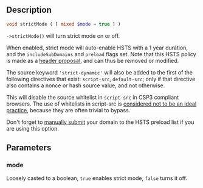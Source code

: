 ## Description
```php
void strictMode ( [ mixed $mode = true ] )
```

`->strictMode()` will turn strict mode on or off.

When enabled, strict mode will auto-enable HSTS with a 1 year duration, and the `includeSubDomains` and `preload` flags set. Note that this HSTS policy is made as a [header proposal](header-proposals), and can thus be removed or modified.

The source keyword `'strict-dynamic'` will also be added to the first of the following directives that exist: `script-src`, `default-src`; only if that directive also contains a nonce or hash source value, and not otherwise.

This will disable the source whitelist in `script-src` in CSP3 compliant browsers. The use of whitelists in script-src is [considered not to be an ideal practice][1], because they are often trivial to bypass.

[1]: https://research.google.com/pubs/pub45542.html "The Insecurity of Whitelists and the Future of Content Security Policy"

Don't forget to [manually submit](https://hstspreload.appspot.com/) your domain to the HSTS preload list if you are using this option.


## Parameters
### mode
Loosely casted to a boolean, `true` enables strict mode, `false` turns it off.
